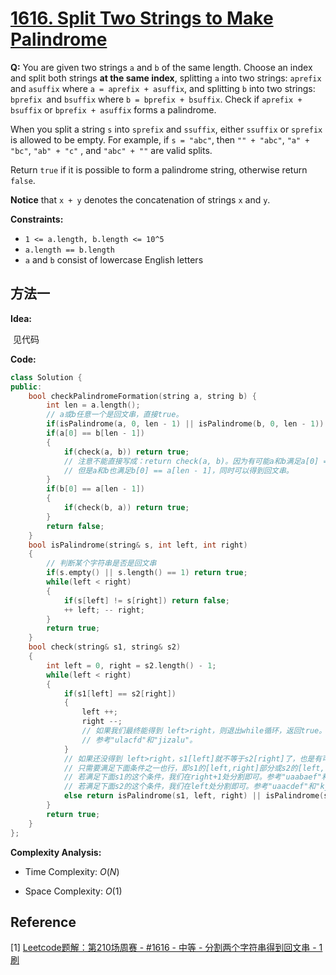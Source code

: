 # [1616. Split Two Strings to Make Palindrome](https://leetcode-cn.com/problems/split-two-strings-to-make-palindrome/)



**Q:** You are given two strings `a` and `b` of the same length. Choose an index and split both strings **at the same index**, splitting `a` into two strings: `aprefix` and `asuffix` where `a = aprefix + asuffix`, and splitting `b` into two strings: `bprefix `and `bsuffix` where `b = bprefix + bsuffix`. Check if `aprefix + bsuffix` or `bprefix + asuffix` forms a palindrome.

When you split a string `s` into `sprefix` and `ssuffix`, either `ssuffix` or `sprefix` is allowed to be empty. For example, if `s = "abc"`, then `"" + "abc"`, `"a" + "bc"`, `"ab" + "c"` , and `"abc" + ""` are valid splits.

Return `true` if it is possible to form a palindrome string, otherwise return `false`.

**Notice** that `x + y` denotes the concatenation of strings `x` and `y`.

**Constraints:**

* `1 <= a.length, b.length <= 10^5`
* `a.length == b.length`
* `a` and `b` consist of lowercase English letters



## 方法一

**Idea:**

​		见代码

**Code:**

```C++
class Solution {
public:
    bool checkPalindromeFormation(string a, string b) {
        int len = a.length();
        // a或b任意一个是回文串，直接true。
        if(isPalindrome(a, 0, len - 1) || isPalindrome(b, 0, len - 1)) return true; 
        if(a[0] == b[len - 1])
        {
            if(check(a, b)) return true; 
            // 注意不能直接写成：return check(a, b)。因为有可能a和b满足a[0] == b[len - 1]，但是不能得到回文串；
            // 但是a和b也满足b[0] == a[len - 1]，同时可以得到回文串。
        }
        if(b[0] == a[len - 1])
        {
            if(check(b, a)) return true;
        }
        return false;
    }
    bool isPalindrome(string& s, int left, int right)
    {
        // 判断某个字符串是否是回文串
        if(s.empty() || s.length() == 1) return true;
        while(left < right)
        {
            if(s[left] != s[right]) return false;
            ++ left; -- right;
        }
        return true;
    }
    bool check(string& s1, string& s2)
    {
        int left = 0, right = s2.length() - 1;
        while(left < right)
        {
            if(s1[left] == s2[right])
            {
                left ++;
                right --;
                // 如果我们最终能得到 left>right，则退出while循环，返回true。此时只需要在left处分割，就能得到回文串。
                // 参考"ulacfd"和"jizalu"。
            }
            // 如果还没得到 left>right，s1[left]就不等于s2[right]了，也是有可能能得到回文串的。
            // 只需要满足下面条件之一也行，即s1的[left,right]部分或s2的[left,right]部分是回文串，也行。
            // 若满足下面s1的这个条件，我们在right+1处分割即可。参考"uaabaef"和"kjimhau"。
            // 若满足下面s2的这个条件，我们在left处分割即可。参考"uaacdef"和"kjhmhau"。
            else return isPalindrome(s1, left, right) || isPalindrome(s2, left, right);
        }
        return true;
    }
};
```



**Complexity Analysis:**

* Time Complexity: $O(N)$

* Space Complexity: $O(1)$

  

## Reference

[1] [Leetcode题解：第210场周赛 - #1616 - 中等 - 分割两个字符串得到回文串 - 1刷](https://leetcode-cn.com/problems/split-two-strings-to-make-palindrome/solution/di-210chang-zhou-sai-5537-zhong-deng-fen-ge-liang-/)